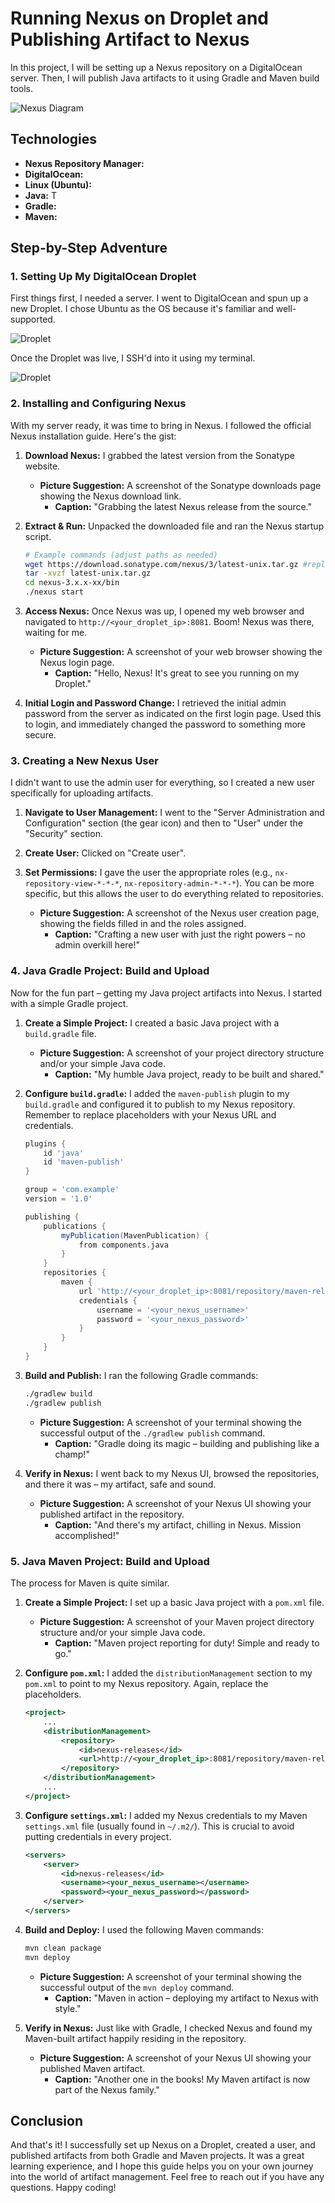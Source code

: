 # Running Nexus on Droplet and Publishing Artifact to Nexus

In this project, I will be setting up a Nexus repository on a DigitalOcean server. Then, I will publish Java artifacts to it using Gradle and Maven build tools.

![Nexus Diagram](https://github.com/Princeton45/nexus-droplet-setup/blob/main/images/diagram.png)

## Technologies

*   **Nexus Repository Manager:**
*   **DigitalOcean:** 
*   **Linux (Ubuntu):** 
*   **Java:** T
*   **Gradle:** 
*   **Maven:** 

## Step-by-Step Adventure

### 1. Setting Up My DigitalOcean Droplet

First things first, I needed a server. I went to DigitalOcean and spun up a new Droplet. I chose Ubuntu as the OS because it's familiar and well-supported.

![Droplet](https://github.com/Princeton45/nexus-droplet-setup/blob/main/images/droplet.png)

Once the Droplet was live, I SSH'd into it using my terminal.

![Droplet](https://github.com/Princeton45/nexus-droplet-setup/blob/main/images/ssh.png)

### 2. Installing and Configuring Nexus

With my server ready, it was time to bring in Nexus. I followed the official Nexus installation guide. Here's the gist:

1. **Download Nexus:** I grabbed the latest version from the Sonatype website.
    *   **Picture Suggestion:** A screenshot of the Sonatype downloads page showing the Nexus download link.
        *   **Caption:** "Grabbing the latest Nexus release from the source."
2. **Extract & Run:** Unpacked the downloaded file and ran the Nexus startup script.

    ```bash
    # Example commands (adjust paths as needed)
    wget https://download.sonatype.com/nexus/3/latest-unix.tar.gz #replace with actual link
    tar -xvzf latest-unix.tar.gz
    cd nexus-3.x.x-xx/bin
    ./nexus start
    ```

3. **Access Nexus:** Once Nexus was up, I opened my web browser and navigated to `http://<your_droplet_ip>:8081`. Boom! Nexus was there, waiting for me.

    *   **Picture Suggestion:** A screenshot of your web browser showing the Nexus login page.
        *   **Caption:** "Hello, Nexus! It's great to see you running on my Droplet."

4. **Initial Login and Password Change:** I retrieved the initial admin password from the server as indicated on the first login page. Used this to login, and immediately changed the password to something more secure.

### 3. Creating a New Nexus User

I didn't want to use the admin user for everything, so I created a new user specifically for uploading artifacts.

1. **Navigate to User Management:** I went to the "Server Administration and Configuration" section (the gear icon) and then to "User" under the "Security" section.
2. **Create User:** Clicked on "Create user".
3. **Set Permissions:** I gave the user the appropriate roles (e.g., `nx-repository-view-*-*-*`, `nx-repository-admin-*-*-*`). You can be more specific, but this allows the user to do everything related to repositories.

    *   **Picture Suggestion:** A screenshot of the Nexus user creation page, showing the fields filled in and the roles assigned.
        *   **Caption:** "Crafting a new user with just the right powers – no admin overkill here!"

### 4. Java Gradle Project: Build and Upload

Now for the fun part – getting my Java project artifacts into Nexus. I started with a simple Gradle project.

1. **Create a Simple Project:** I created a basic Java project with a `build.gradle` file.

    *   **Picture Suggestion:** A screenshot of your project directory structure and/or your simple Java code.
        *   **Caption:** "My humble Java project, ready to be built and shared."

2. **Configure `build.gradle`:** I added the `maven-publish` plugin to my `build.gradle` and configured it to publish to my Nexus repository. Remember to replace placeholders with your Nexus URL and credentials.

    ```gradle
    plugins {
        id 'java'
        id 'maven-publish'
    }

    group = 'com.example'
    version = '1.0'

    publishing {
        publications {
            myPublication(MavenPublication) {
                from components.java
            }
        }
        repositories {
            maven {
                url 'http://<your_droplet_ip>:8081/repository/maven-releases/' // Your Nexus repo URL
                credentials {
                    username = '<your_nexus_username>'
                    password = '<your_nexus_password>'
                }
            }
        }
    }
    ```

3. **Build and Publish:** I ran the following Gradle commands:

    ```bash
    ./gradlew build
    ./gradlew publish
    ```

    *   **Picture Suggestion:** A screenshot of your terminal showing the successful output of the `./gradlew publish` command.
        *   **Caption:** "Gradle doing its magic – building and publishing like a champ!"

4. **Verify in Nexus:** I went back to my Nexus UI, browsed the repositories, and there it was – my artifact, safe and sound.

    *   **Picture Suggestion:** A screenshot of your Nexus UI showing your published artifact in the repository.
        *   **Caption:** "And there's my artifact, chilling in Nexus. Mission accomplished!"

### 5. Java Maven Project: Build and Upload

The process for Maven is quite similar.

1. **Create a Simple Project:**  I set up a basic Java project with a `pom.xml` file.

    *   **Picture Suggestion:** A screenshot of your Maven project directory structure and/or your simple Java code.
        *   **Caption:** "Maven project reporting for duty! Simple and ready to go."

2. **Configure `pom.xml`:** I added the `distributionManagement` section to my `pom.xml` to point to my Nexus repository. Again, replace the placeholders.

    ```xml
    <project>
        ...
        <distributionManagement>
            <repository>
                <id>nexus-releases</id>
                <url>http://<your_droplet_ip>:8081/repository/maven-releases/</url>
            </repository>
        </distributionManagement>
        ...
    </project>
    ```

3. **Configure `settings.xml`:**  I added my Nexus credentials to my Maven `settings.xml` file (usually found in `~/.m2/`). This is crucial to avoid putting credentials in every project.

    ```xml
    <servers>
        <server>
            <id>nexus-releases</id>
            <username><your_nexus_username></username>
            <password><your_nexus_password></password>
        </server>
    </servers>
    ```

4. **Build and Deploy:** I used the following Maven commands:

    ```bash
    mvn clean package
    mvn deploy
    ```

    *   **Picture Suggestion:** A screenshot of your terminal showing the successful output of the `mvn deploy` command.
        *   **Caption:** "Maven in action – deploying my artifact to Nexus with style."

5. **Verify in Nexus:** Just like with Gradle, I checked Nexus and found my Maven-built artifact happily residing in the repository.

    *   **Picture Suggestion:** A screenshot of your Nexus UI showing your published Maven artifact.
        *   **Caption:** "Another one in the books! My Maven artifact is now part of the Nexus family."

## Conclusion

And that's it! I successfully set up Nexus on a Droplet, created a user, and published artifacts from both Gradle and Maven projects. It was a great learning experience, and I hope this guide helps you on your own journey into the world of artifact management. Feel free to reach out if you have any questions. Happy coding!